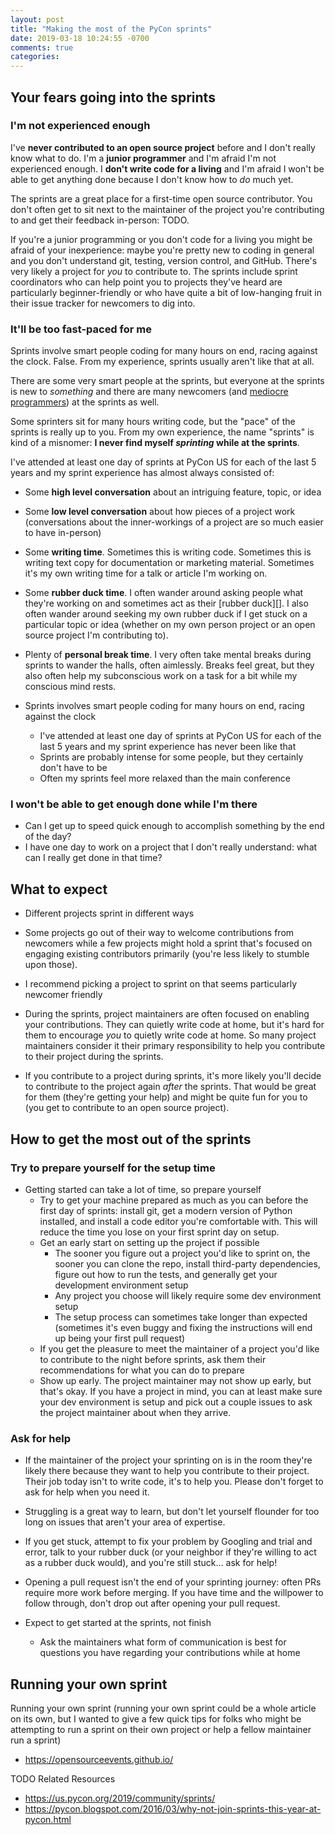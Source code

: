 ```yaml
---
layout: post
title: "Making the most of the PyCon sprints"
date: 2019-03-18 10:24:55 -0700
comments: true
categories: 
---
```


## Your fears going into the sprints


### I'm not experienced enough

I've **never contributed to an open source project** before and I don't really know what to do.
I'm a **junior programmer** and I'm afraid I'm not experienced enough.
I **don't write code for a living** and I'm afraid I won't be able to get anything done because I don't know how to *do* much yet.

The sprints are a great place for a first-time open source contributor.
You don't often get to sit next to the maintainer of the project you're contributing to and get their feedback in-person: TODO.

If you're a junior programming or you don't code for a living you might be afraid of your inexperience: maybe you're pretty new to coding in general and you don't understand git, testing, version control, and GitHub.
There's very likely a project for *you* to contribute to.
The sprints include sprint coordinators who can help point you to projects they've heard are particularly beginner-friendly or who have quite a bit of low-hanging fruit in their issue tracker for newcomers to dig into.

### It'll be too fast-paced for me

Sprints involve smart people coding for many hours on end, racing against the clock.
False.
From my experience, sprints usually aren't like that at all.

There are some very smart people at the sprints, but everyone at the sprints is new to *something* and there are many newcomers (and [mediocre programmers][]) at the sprints as well.

Some sprinters sit for many hours writing code, but the "pace" of the sprints is really up to you.
From my own experience, the name "sprints" is kind of a misnomer: **I never find myself *sprinting* while at the sprints**.

I've attended at least one day of sprints at PyCon US for each of the last 5 years and my sprint experience has almost always consisted of:

- Some **high level conversation** about an intriguing feature, topic, or idea
- Some **low level conversation** about how pieces of a project work (conversations about the inner-workings of a project are so much easier to have in-person)
- Some **writing time**.  Sometimes this is writing code.  Sometimes this is writing text copy for documentation or marketing material.  Sometimes it's my own writing time for a talk or article I'm working on.
- Some **rubber duck time**.  I often wander around asking people what they're working on and sometimes act as their [rubber duck][].  I also often wander around seeking my own rubber duck if I get stuck on a particular topic or idea (whether on my own person project or an open source project I'm contributing to).
- Plenty of **personal break time**.  I very often take mental breaks during sprints to wander the halls, often aimlessly.  Breaks feel great, but they also often help my subconscious work on a task for a bit while my conscious mind rests.

- Sprints involves smart people coding for many hours on end, racing against the clock
    - I've attended at least one day of sprints at PyCon US for each of the last 5 years and my sprint experience has never been like that
    - Sprints are probably intense for some people, but they certainly don't have to be
    - Often my sprints feel more relaxed than the main conference

### I won't be able to get enough done while I'm there

- Can I get up to speed quick enough to accomplish something by the end of the day?
- I have one day to work on a project that I don't really understand: what can I really get done in that time?

## What to expect

- Different projects sprint in different ways
- Some projects go out of their way to welcome contributions from newcomers while a few projects might hold a sprint that's focused on engaging existing contributors primarily (you're less likely to stumble upon those).
- I recommend picking a project to sprint on that seems particularly newcomer friendly

- During the sprints, project maintainers are often focused on enabling your contributions.  They can quietly write code at home, but it's hard for them to encourage *you* to quietly write code at home.  So many project maintainers consider it their primary responsibility to help you contribute to their project during the sprints.
- If you contribute to a project during sprints, it's more likely you'll decide to contribute to the project again *after* the sprints.  That would be great for them (they're getting your help) and might be quite fun for you to (you get to contribute to an open source project).

## How to get the most out of the sprints

### Try to prepare yourself for the setup time

- Getting started can take a lot of time, so prepare yourself
    - Try to get your machine prepared as much as you can before the first day of sprints: install git, get a modern version of Python installed, and install a code editor you're comfortable with.  This will reduce the time you lose on your first sprint day on setup.
    - Get an early start on setting up the project if possible
        - The sooner you figure out a project you'd like to sprint on, the sooner you can clone the repo, install third-party dependencies, figure out how to run the tests, and generally get your development environment setup
        - Any project you choose will likely require some dev environment setup
        - The setup process can sometimes take longer than expected (sometimes it's even buggy and fixing the instructions will end up being your first pull request)
    - If you get the pleasure to meet the maintainer of a project you'd like to contribute to the night before sprints, ask them their recommendations for what you can do to prepare
    - Show up early.  The project maintainer may not show up early, but that's okay.  If you have a project in mind, you can at least make sure your dev environment is setup and pick out a couple issues to ask the project maintainer about when they arrive.

### Ask for help

- If the maintainer of the project your sprinting on is in the room they're likely there because they want to help you contribute to their project.  Their job today isn't to write code, it's to help you.  Please don't forget to ask for help when you need it.
- Struggling is a great way to learn, but don't let yourself flounder for too long on issues that aren't your area of expertise.
- If you get stuck, attempt to fix your problem by Googling and trial and error, talk to your rubber duck (or your neighbor if they're willing to act as a rubber duck would), and you're still stuck... ask for help!

- Opening a pull request isn't the end of your sprinting journey: often PRs require more work before merging.  If you have time and the willpower to follow through, don't drop out after opening your pull request.
- Expect to get started at the sprints, not finish
    - Ask the maintainers what form of communication is best for questions you have regarding your contributions while at home


## Running your own sprint

Running your own sprint (running your own sprint could be a whole article on its own, but I wanted to give a few quick tips for folks who might be attempting to run a sprint on their own project or help a fellow maintainer run a sprint)

- https://opensourceevents.github.io/


TODO Related Resources

- https://us.pycon.org/2019/community/sprints/
- https://pycon.blogspot.com/2016/03/why-not-join-sprints-this-year-at-pycon.html

[mediocre programmers]: TODO
